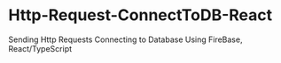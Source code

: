 # Http-Request-ConnectToDB-React
Sending Http Requests Connecting to Database Using FireBase, React/TypeScript
